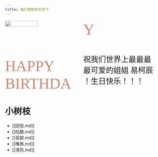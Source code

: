 ```yaml
---
title: 我们控制的天空下
---
```


<div style="-webkit-column-count: 2; -moz-column-count: 2; column-count: 2; -webkit-column-rule: 0px dotted #e0e0e0; -moz-column-rule: 0px dotted #e0e0e0; column-rule: 0px dotted #e0e0e0; column-width: 100px">
<img src="https://encrypted-tbn0.gstatic.com/images?q=tbn:ANd9GcSqyvtHnTnE1UmRMzO9xJHamN7a-V5rB35wxw&s"/ style="width: calc(100%/1.5)">
 <br>  <br>  <br>  <br>
 <p style="font-size: 50; color:#d08770; font-family:'fira code'">HAPPY BIRTHDAY 🍊</p> <p style="font-size: 25; color:var(--primary); font-family:'LiHei Pro'">祝我们世界上最最最最可爱的姐姐 易柯辰 ！生日快乐！！！</p>
</div>

# 小树枝

- [[回信.md]]
- [[吃醋.md]]
- [[背部.md]]
- [[嘴唇.md]]
- [[漂亮.md]]
